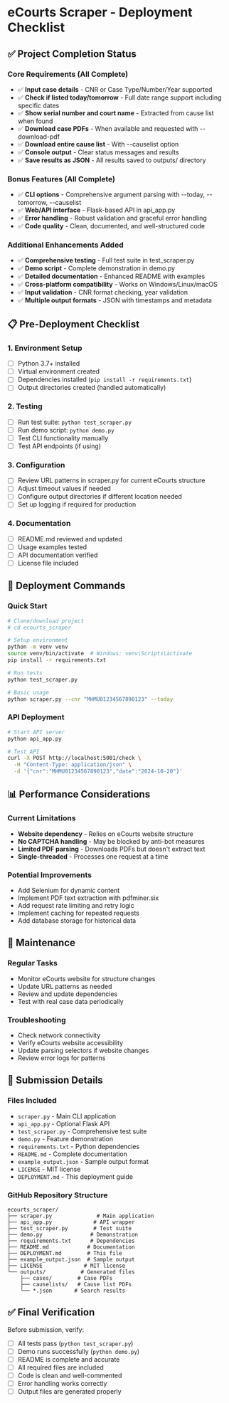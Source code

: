 # eCourts Scraper - Deployment Checklist

## ✅ Project Completion Status

### Core Requirements (All Complete)
- ✅ **Input case details** - CNR or Case Type/Number/Year supported
- ✅ **Check if listed today/tomorrow** - Full date range support including specific dates
- ✅ **Show serial number and court name** - Extracted from cause list when found
- ✅ **Download case PDFs** - When available and requested with --download-pdf
- ✅ **Download entire cause list** - With --causelist option
- ✅ **Console output** - Clear status messages and results
- ✅ **Save results as JSON** - All results saved to outputs/ directory

### Bonus Features (All Complete)
- ✅ **CLI options** - Comprehensive argument parsing with --today, --tomorrow, --causelist
- ✅ **Web/API interface** - Flask-based API in api_app.py
- ✅ **Error handling** - Robust validation and graceful error handling
- ✅ **Code quality** - Clean, documented, and well-structured code

### Additional Enhancements Added
- ✅ **Comprehensive testing** - Full test suite in test_scraper.py
- ✅ **Demo script** - Complete demonstration in demo.py
- ✅ **Detailed documentation** - Enhanced README with examples
- ✅ **Cross-platform compatibility** - Works on Windows/Linux/macOS
- ✅ **Input validation** - CNR format checking, year validation
- ✅ **Multiple output formats** - JSON with timestamps and metadata

## 📋 Pre-Deployment Checklist

### 1. Environment Setup
- [ ] Python 3.7+ installed
- [ ] Virtual environment created
- [ ] Dependencies installed (`pip install -r requirements.txt`)
- [ ] Output directories created (handled automatically)

### 2. Testing
- [ ] Run test suite: `python test_scraper.py`
- [ ] Run demo script: `python demo.py`
- [ ] Test CLI functionality manually
- [ ] Test API endpoints (if using)

### 3. Configuration
- [ ] Review URL patterns in scraper.py for current eCourts structure
- [ ] Adjust timeout values if needed
- [ ] Configure output directories if different location needed
- [ ] Set up logging if required for production

### 4. Documentation
- [ ] README.md reviewed and updated
- [ ] Usage examples tested
- [ ] API documentation verified
- [ ] License file included

## 🚀 Deployment Commands

### Quick Start
```bash
# Clone/download project
# cd ecourts_scraper

# Setup environment
python -m venv venv
source venv/bin/activate  # Windows: venv\Scripts\activate
pip install -r requirements.txt

# Run tests
python test_scraper.py

# Basic usage
python scraper.py --cnr "MHMU01234567890123" --today
```

### API Deployment
```bash
# Start API server
python api_app.py

# Test API
curl -X POST http://localhost:5001/check \
  -H "Content-Type: application/json" \
  -d '{"cnr":"MHMU01234567890123","date":"2024-10-20"}'
```

## 📊 Performance Considerations

### Current Limitations
- **Website dependency** - Relies on eCourts website structure
- **No CAPTCHA handling** - May be blocked by anti-bot measures
- **Limited PDF parsing** - Downloads PDFs but doesn't extract text
- **Single-threaded** - Processes one request at a time

### Potential Improvements
- Add Selenium for dynamic content
- Implement PDF text extraction with pdfminer.six
- Add request rate limiting and retry logic
- Implement caching for repeated requests
- Add database storage for historical data

## 🔧 Maintenance

### Regular Tasks
- Monitor eCourts website for structure changes
- Update URL patterns as needed
- Review and update dependencies
- Test with real case data periodically

### Troubleshooting
- Check network connectivity
- Verify eCourts website accessibility
- Update parsing selectors if website changes
- Review error logs for patterns

## 📝 Submission Details

### Files Included
- `scraper.py` - Main CLI application
- `api_app.py` - Optional Flask API
- `test_scraper.py` - Comprehensive test suite
- `demo.py` - Feature demonstration
- `requirements.txt` - Python dependencies
- `README.md` - Complete documentation
- `example_output.json` - Sample output format
- `LICENSE` - MIT license
- `DEPLOYMENT.md` - This deployment guide

### GitHub Repository Structure
```
ecourts_scraper/
├── scraper.py              # Main application
├── api_app.py             # API wrapper
├── test_scraper.py        # Test suite
├── demo.py               # Demonstration
├── requirements.txt      # Dependencies
├── README.md            # Documentation
├── DEPLOYMENT.md        # This file
├── example_output.json  # Sample output
├── LICENSE             # MIT license
└── outputs/           # Generated files
    ├── cases/        # Case PDFs
    ├── causelists/   # Cause list PDFs
    └── *.json       # Search results
```

## ✅ Final Verification

Before submission, verify:
- [ ] All tests pass (`python test_scraper.py`)
- [ ] Demo runs successfully (`python demo.py`)
- [ ] README is complete and accurate
- [ ] All required files are included
- [ ] Code is clean and well-commented
- [ ] Error handling works correctly
- [ ] Output files are generated properly

